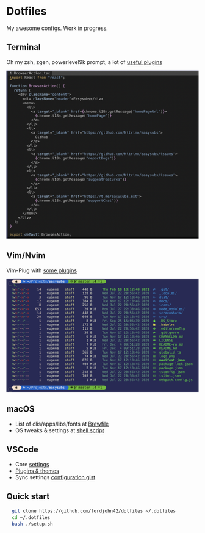 # Dotfiles

My awesome configs. Work in progress.

## Terminal

  Oh my zsh, zgen, powerlevel9k prompt, a lot of [useful plugins](https://github.com/lordjohn42/dotfiles/blob/master/zsh/zgen_setup.zsh)

![zsh](assets/1.png)

## Vim/Nvim

  Vim-Plug with [some plugins](https://github.com/lordjohn42/dotfiles/blob/master/nvim/init.vim)

![nvim](assets/2.png)

## macOS

  - List of clis/apps/libs/fonts at [Brewfile](https://github.com/lordjohn42/dotfiles/blob/master/Brewfile)
  - OS tweaks & settings at [shell script](https://github.com/lordjohn42/dotfiles/blob/master/mac/settings-default.sh)

## VSCode

  - Core [settings](https://github.com/lordjohn42/dotfiles/blob/master/vscode/settings.json)
  - [Plugins & themes](https://github.com/lordjohn42/dotfiles/blob/master/vscode/extensions.json)
  - Sync settings [configuration gist](https://gist.github.com/lordjohn42/c5e523ad67b6f416fe2fab36007aad59)

## Quick start

```bash
  git clone https://github.com/lordjohn42/dotfiles ~/.dotfiles
  cd ~/.dotfiles
  bash ./setup.sh
```
